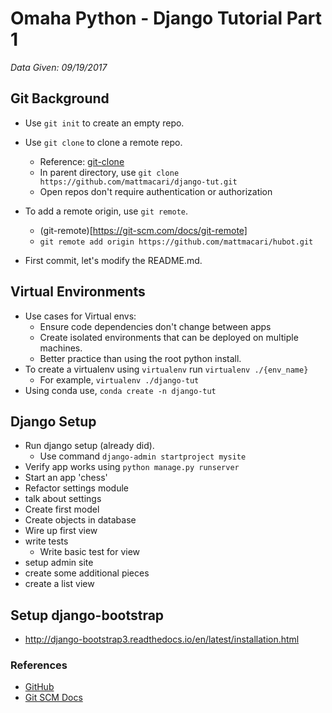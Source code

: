 # Omaha Python - Django Tutorial Part 1

_Data Given: 09/19/2017_

## Git Background

* Use `git init` to create an empty repo.
* Use `git clone` to clone a remote repo.
  * Reference: [git-clone](https://git-scm.com/docs/git-clone)
  * In parent directory, use `git clone https://github.com/mattmacari/django-tut.git`
  * Open repos don't require authentication or authorization
* To add a remote origin, use `git remote`.
  * (git-remote)[https://git-scm.com/docs/git-remote]
  * `git remote add origin https://github.com/mattmacari/hubot.git`

* First commit, let's modify the README.md.

## Virtual Environments

* Use cases for Virtual envs:
  * Ensure code dependencies don't change between apps
  * Create isolated environments that can be deployed on multiple machines.
  * Better practice than using the root python install.
* To create a virtualenv using `virtualenv` run `virtualenv ./{env_name}`
  * For example, `virtualenv ./django-tut`
* Using conda use, `conda create -n django-tut`

## Django Setup

* Run django setup (already did).
  * Use command `django-admin startproject mysite`
* Verify app works using `python manage.py runserver`
* Start an app 'chess'
* Refactor settings module
* talk about settings
* Create first model
* Create objects in database
* Wire up first view
* write tests
  * Write basic test for view
* setup admin site
* create some additional pieces
* create a list view

## Setup django-bootstrap
* http://django-bootstrap3.readthedocs.io/en/latest/installation.html

### References
* [GitHub](https://github.com/)
* [Git SCM Docs](https://git-scm.com/docs)
